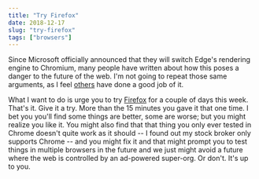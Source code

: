 ```yaml
---
title: "Try Firefox"
date: 2018-12-17
slug: "try-firefox"
tags: ["browsers"]
---
```


Since Microsoft officially announced that they will switch Edge's
rendering engine to Chromium, many people have written about how this
poses a danger to the future of the web.  I'm not going to repeat
those same arguments, as I feel [others] have done a good job of it.

What I want to do is urge you to try [Firefox] for a couple of days
this week.  That's it.  Give it a try.  More than the 15 minutes you
gave it that one time.  I bet you you'll find some things are better,
some are worse; but you might realize you like it.  You might also
find that that thing you only ever tested in Chrome doesn't quite work
as it should -- I found out my stock broker only supports Chrome --
and you might fix it and that might prompt you to test things in
multiple browsers in the future and we just might avoid a future where
the web is controlled by an ad-powered super-org.  Or don't.  It's up
to you.

[others]: https://adactio.com/journal/14608
[Firefox]: https://firefox.com
